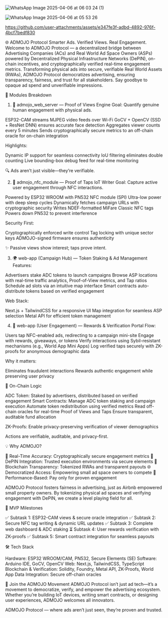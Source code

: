 ![WhatsApp Image 2025-04-06 at 06 03 24 (1)](https://github.com/user-attachments/assets/20d4e5b8-748a-4765-b301-accabaea63fe)

![WhatsApp Image 2025-04-06 at 05 53 26](https://github.com/user-attachments/assets/1e6948d4-4d05-4bd4-8f4f-57b16ca4387e)

https://github.com/user-attachments/assets/e347fe3f-adbd-4892-976f-4bcf7bedf830


🌐 ADMOJO Protocol
Smarter Ads. Verified Views. Real Engagement.
Welcome to ADMOJO Protocol — a decentralized bridge between Advertising Companies (ACs) and Real World Ad Space Owners (ASPs) powered by Decentralized Physical Infrastructure Networks (DePIN), on-chain incentives, and cryptographically verified real-time engagement metrics.
Transforming physical ads into secure, verifiable Real World Assets (RWAs), ADMOJO Protocol democratizes advertising, ensuring transparency, fairness, and trust for all stakeholders. Say goodbye to opaque ad spend and unverifiable impressions.

🚀 Modules Breakdown
1. 📸 admojo_web_server — Proof of Views Engine
Goal: Quantify genuine human engagement with physical ads.

ESP32-CAM streams MJPEG video feeds over Wi-Fi
GoCV + OpenCV (SSD + ResNet DNN) ensures accurate face detection
Aggregates viewer counts every 5 minutes
Sends cryptographically secure metrics to an off-chain oracle for on-chain integration

Highlights:

Dynamic IP support for seamless connectivity
IoU filtering eliminates double counting
Live bounding-box debug feed for real-time monitoring


🔍 Ads aren’t just visible—they’re verifiable.


2. 📲 admojo_nfc_module — Proof of Taps IoT Writer
Goal: Capture active user engagement through NFC interactions.

Powered by ESP32 WROOM with PN532 NFC module (SPI)
Ultra-low power with deep sleep cycles
Dynamically fetches campaign URLs with cryptographic security
Writes NDEF-formatted MiFare Classic NFC tags
Powers down PN532 to prevent interference

Security First:

Cryptographically enforced write control
Tag locking with unique sector keys
ADMOJO-signed firmware ensures authenticity


✨ Passive views show interest; taps prove intent.


3. 🌍 web-app (Campaign Hub) — Token Staking & Ad Management
Features:

Advertisers stake ADC tokens to launch campaigns
Browse ASP locations with real-time traffic analytics, Proof-of-View metrics, and Tap ratios
Schedule ad slots via an intuitive map interface
Smart contracts auto-distribute tokens based on verified engagement

Web Stack:

Next.js + TailwindCSS for a responsive UI
Map integration for seamless ASP selection
Metal API for efficient token management


4. 🎯 web-app (User Engagement) — Rewards & Verification Portal
Flow:

Users tap NFC-enabled ads, redirecting to a campaign mini-site
Engage with rewards, giveaways, or tokens
Verify interactions using Sybil-resistant mechanisms (e.g., World App Mini Apps)
Log verified taps securely with ZK-proofs for anonymous demographic data

Why it matters:

Eliminates fraudulent interactions
Rewards authentic engagement while preserving user privacy


🔗 On-Chain Logic

ADC Token: Staked by advertisers, distributed based on verified engagement
Smart Contracts:
Manage ADC token staking and campaign execution
Automate token redistribution using verified metrics
Read off-chain oracles for real-time Proof of Views and Taps
Ensure transparent, auditable fund allocation


ZK-Proofs: Enable privacy-preserving verification of viewer demographics


Actions are verifiable, auditable, and privacy-first.


💡 Why ADMOJO?

🧠 Real-Time Accuracy: Cryptographically secure engagement metrics
📡 DePIN Integration: Trusted execution environments via secure elements
🔐 Blockchain Transparency: Tokenized RWAs and transparent payouts
🌐 Democratized Access: Empowering small ad space owners to compete
💸 Performance-Based: Pay only for proven engagement

ADMOJO Protocol fosters fairness in advertising, just as Airbnb empowered small property owners. By tokenizing physical ad spaces and verifying engagement with DePIN, we create a level playing field for all.

📅 MVP Milestones

✅ Subtask 1: ESP32-CAM views & secure oracle integration
✅ Subtask 2: Secure NFC tag writing & dynamic URL updates
✅ Subtask 3: Complete web dashboard & ADC staking
⏳ Subtask 4: User rewards verification with ZK-proofs
✅ Subtask 5: Smart contract integration for seamless payouts


🛠 Tech Stack

Hardware: ESP32 WROOM/CAM, PN532, Secure Elements (SE)
Software: Arduino IDE, GoCV, OpenCV
Web: Next.js, TailwindCSS, TypeScript
Blockchain & Verification: Solidity, Foundry, Metal API, ZK-Proofs, World App
Data Integration: Secure off-chain oracles


👾 Join the ADMOJO Movement
ADMOJO Protocol isn’t just ad tech—it’s a movement to democratize, verify, and empower the advertising ecosystem. Whether you’re building IoT devices, writing smart contracts, or designing user experiences, ADMOJO welcomes all innovators.

ADMOJO Protocol — where ads aren’t just seen, they’re proven and trusted.

